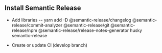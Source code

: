 ## Install Semantic Release

- Add libraries
  -- yarn add -D @semantic-release/changelog @semantic-release/commit-analyzer @semantic-release/git @semantic-release/npm @semantic-release/release-notes-generator husky semantic-release

- Create or update CI (develop branch)
